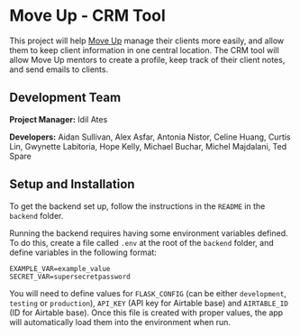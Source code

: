 # Move Up - CRM Tool

This project will help [Move Up](http://www.moveuptoday.org/) manage their clients more easily, and allow them to keep client information in one central location. The CRM tool will allow Move Up mentors to create a profile, keep track of their client notes, and send emails to clients.  

## Development Team

**Project Manager:** Idil Ates

**Developers:** Aidan Sullivan, Alex Asfar, Antonia Nistor, Celine Huang, Curtis Lin, Gwynette Labitoria, Hope Kelly, Michael Buchar, Michel Majdalani, Ted Spare

## Setup and Installation

To get the backend set up, follow the instructions in the `README` in the `backend` folder.

Running the backend requires having some environment variables defined. To do this, create a file called `.env` at the root of the `backend` folder, and define variables in the following format:

```
EXAMPLE_VAR=example_value
SECRET_VAR=supersecretpassword
```

You will need to define values for `FLASK_CONFIG` (can be either `development`, `testing` or `production`), `API_KEY` (API key for Airtable base) and `AIRTABLE_ID` (ID for Airtable base). Once this file is created with proper values, the app will automatically load them into the environment when run. 
